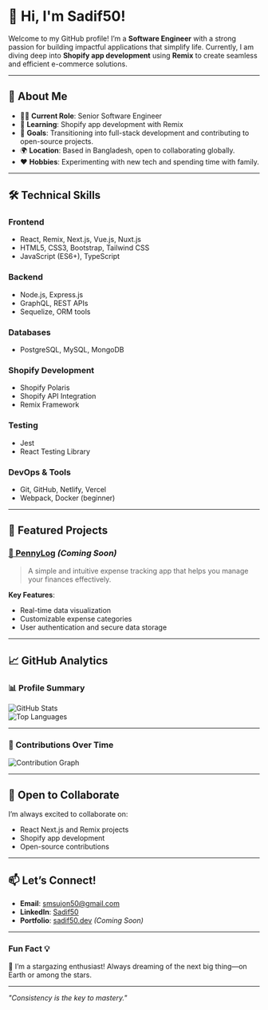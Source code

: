 # 👋 Hi, I'm Sadif50!  

Welcome to my GitHub profile! I’m a **Software Engineer** with a strong passion for building impactful applications that simplify life. Currently, I am diving deep into **Shopify app development** using **Remix** to create seamless and efficient e-commerce solutions.  

---

## 🌟 About Me  
- 🧑‍💻 **Current Role**: Senior Software Engineer  
- 🌱 **Learning**: Shopify app development with Remix  
- 🎯 **Goals**: Transitioning into full-stack development and contributing to open-source projects.  
- 🌍 **Location**: Based in Bangladesh, open to collaborating globally.  
- ❤️ **Hobbies**: Experimenting with new tech and spending time with family.  

---

## 🛠️ Technical Skills  
### Frontend  
- React, Remix, Next.js, Vue.js, Nuxt.js
- HTML5, CSS3, Bootstrap, Tailwind CSS  
- JavaScript (ES6+), TypeScript  

### Backend  
- Node.js, Express.js  
- GraphQL, REST APIs  
- Sequelize, ORM tools  

### Databases  
- PostgreSQL, MySQL, MongoDB  

### Shopify Development  
- Shopify Polaris  
- Shopify API Integration  
- Remix Framework  

### Testing  
- Jest  
- React Testing Library  

### DevOps & Tools  
- Git, GitHub, Netlify, Vercel  
- Webpack, Docker (beginner)  

---

## 🚀 Featured Projects  
### [🌟 PennyLog](#) *(Coming Soon)*  
> A simple and intuitive expense tracking app that helps you manage your finances effectively.  

**Key Features**:  
- Real-time data visualization  
- Customizable expense categories  
- User authentication and secure data storage  

---

## 📈 GitHub Analytics  

### 📊 Profile Summary  
![GitHub Stats](https://github-readme-stats.vercel.app/api?username=sadif50&show_icons=true&theme=radical)  
![Top Languages](https://github-readme-stats.vercel.app/api/top-langs/?username=sadif50&layout=compact&theme=radical)  

---

### 📅 Contributions Over Time  
![Contribution Graph](https://github-contributor-stats.vercel.app/api?username=sadif50&theme=radical)   

---

## 🤝 Open to Collaborate  
I’m always excited to collaborate on:  
- React Next.js and Remix projects  
- Shopify app development  
- Open-source contributions  

---

## 📫 Let’s Connect!  
- **Email**: [smsujon50@gmail.com](mailto:smsujon50@gmail.com)  
- **LinkedIn**: [Sadif50](https://linkedin.com/in/sadif50)  
- **Portfolio**: [sadif50.dev](#) *(Coming Soon)*  

---

### Fun Fact 💡  
🌌 I’m a stargazing enthusiast! Always dreaming of the next big thing—on Earth or among the stars.  

---

_"Consistency is the key to mastery."_  
